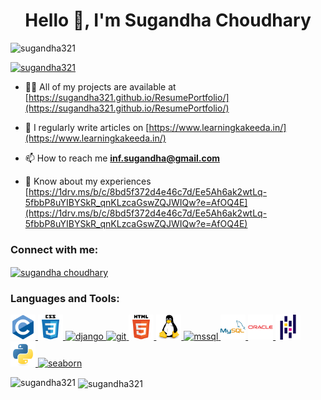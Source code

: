 <h1 align="center">Hello 👋, I'm Sugandha Choudhary</h1>

<p align="left"> <img src="https://komarev.com/ghpvc/?username=sugandha321&label=Profile%20views&color=0e75b6&style=flat" alt="sugandha321" /> </p>

<p align="left"> <a href="https://github.com/ryo-ma/github-profile-trophy"><img src="https://github-profile-trophy.vercel.app/?username=sugandha321" alt="sugandha321" /></a> </p>

- 👨‍💻 All of my projects are available at [https://sugandha321.github.io/ResumePortfolio/](https://sugandha321.github.io/ResumePortfolio/)

- 📝 I regularly write articles on [https://www.learningkakeeda.in/](https://www.learningkakeeda.in/)

- 📫 How to reach me **inf.sugandha@gmail.com**

- 📄 Know about my experiences [https://1drv.ms/b/c/8bd5f372d4e46c7d/Ee5Ah6ak2wtLq-5fbbP8uYIBYSkR_qnKLzcaGswZQJWIQw?e=AfOQ4E](https://1drv.ms/b/c/8bd5f372d4e46c7d/Ee5Ah6ak2wtLq-5fbbP8uYIBYSkR_qnKLzcaGswZQJWIQw?e=AfOQ4E)

<h3 align="left">Connect with me:</h3>
<p align="left">
<a href="https://linkedin.com/in/sugandha choudhary" target="blank"><img align="center" src="https://raw.githubusercontent.com/rahuldkjain/github-profile-readme-generator/master/src/images/icons/Social/linked-in-alt.svg" alt="sugandha choudhary" height="30" width="40" /></a>
</p>

<h3 align="left">Languages and Tools:</h3>
<p align="left"> <a href="https://www.cprogramming.com/" target="_blank" rel="noreferrer"> <img src="https://raw.githubusercontent.com/devicons/devicon/master/icons/c/c-original.svg" alt="c" width="40" height="40"/> </a> <a href="https://www.w3schools.com/css/" target="_blank" rel="noreferrer"> <img src="https://raw.githubusercontent.com/devicons/devicon/master/icons/css3/css3-original-wordmark.svg" alt="css3" width="40" height="40"/> </a> <a href="https://www.djangoproject.com/" target="_blank" rel="noreferrer"> <img src="https://cdn.worldvectorlogo.com/logos/django.svg" alt="django" width="40" height="40"/> </a> <a href="https://git-scm.com/" target="_blank" rel="noreferrer"> <img src="https://www.vectorlogo.zone/logos/git-scm/git-scm-icon.svg" alt="git" width="40" height="40"/> </a> <a href="https://www.w3.org/html/" target="_blank" rel="noreferrer"> <img src="https://raw.githubusercontent.com/devicons/devicon/master/icons/html5/html5-original-wordmark.svg" alt="html5" width="40" height="40"/> </a> <a href="https://www.linux.org/" target="_blank" rel="noreferrer"> <img src="https://raw.githubusercontent.com/devicons/devicon/master/icons/linux/linux-original.svg" alt="linux" width="40" height="40"/> </a> <a href="https://www.microsoft.com/en-us/sql-server" target="_blank" rel="noreferrer"> <img src="https://www.svgrepo.com/show/303229/microsoft-sql-server-logo.svg" alt="mssql" width="40" height="40"/> </a> <a href="https://www.mysql.com/" target="_blank" rel="noreferrer"> <img src="https://raw.githubusercontent.com/devicons/devicon/master/icons/mysql/mysql-original-wordmark.svg" alt="mysql" width="40" height="40"/> </a> <a href="https://www.oracle.com/" target="_blank" rel="noreferrer"> <img src="https://raw.githubusercontent.com/devicons/devicon/master/icons/oracle/oracle-original.svg" alt="oracle" width="40" height="40"/> </a> <a href="https://pandas.pydata.org/" target="_blank" rel="noreferrer"> <img src="https://raw.githubusercontent.com/devicons/devicon/2ae2a900d2f041da66e950e4d48052658d850630/icons/pandas/pandas-original.svg" alt="pandas" width="40" height="40"/> </a> <a href="https://www.python.org" target="_blank" rel="noreferrer"> <img src="https://raw.githubusercontent.com/devicons/devicon/master/icons/python/python-original.svg" alt="python" width="40" height="40"/> </a> <a href="https://seaborn.pydata.org/" target="_blank" rel="noreferrer"> <img src="https://seaborn.pydata.org/_images/logo-mark-lightbg.svg" alt="seaborn" width="40" height="40"/> </a> </p>

<p><img align="left" src="https://github-readme-stats.vercel.app/api/top-langs?username=sugandha321&show_icons=true&locale=en&layout=compact" alt="sugandha321" /></p>

<p>&nbsp;<img align="center" src="https://github-readme-stats.vercel.app/api?username=sugandha321&show_icons=true&locale=en" alt="sugandha321" /></p>
